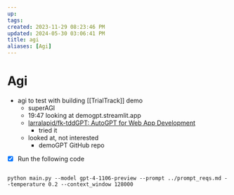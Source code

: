 ```yaml
---
up: 
tags: 
created: 2023-11-29 08:23:46 PM
updated: 2024-05-30 03:06:41 PM
title: agi
aliases: [Agi]
---
```

# Agi
* agi to test with building [[TrialTrack]] demo 
	- superAGI
	- 19:47 looking at demogpt.streamlit.app
	- [larralapid/fk-tddGPT: AutoGPT for Web App Development](https://github.com/larralapid/fk-tddGPT)
		- tried it 
	- looked at, not interested 
		- demoGPT GitHub repo



* [x] Run the following code 
```

python main.py --model gpt-4-1106-preview --prompt ../prompt_reqs.md --temperature 0.2 --context_window 128000
```